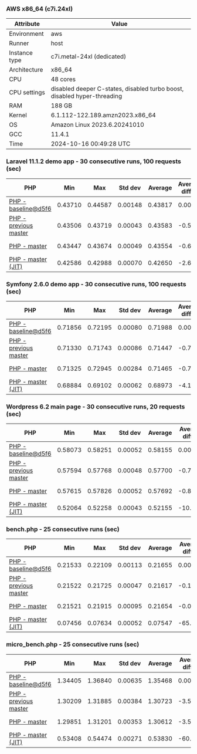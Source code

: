 ### AWS x86_64 (c7i.24xl)

|  Attribute    |     Value      |
|---------------|----------------|
| Environment   |aws|
| Runner        |host|
| Instance type |c7i.metal-24xl (dedicated)|
| Architecture  |x86_64
| CPU           |48 cores|
| CPU settings  |disabled deeper C-states, disabled turbo boost, disabled hyper-threading|
| RAM           |188 GB|
| Kernel        |6.1.112-122.189.amzn2023.x86_64|
| OS            |Amazon Linux 2023.6.20241010|
| GCC           |11.4.1|
| Time          |2024-10-16 00:49:28 UTC|

### Laravel 11.1.2 demo app - 30 consecutive runs, 100 requests (sec)

|     PHP     |     Min     |     Max     |    Std dev   |   Average  |  Average diff % |   Median   | Median diff % |     Memory    |
|-------------|-------------|-------------|--------------|------------|-----------------|------------|---------------|---------------|
|[PHP - baseline@d5f6](https://github.com/php/php-src/commit/d5f6e56610)|0.43710|0.44587|0.00148|0.43817|0.00%|0.43789|0.00%|41.88 MB|
|[PHP - previous master](https://github.com/php/php-src/commit/edf351ce6d)|0.43506|0.43719|0.00043|0.43583|-0.53%|0.43580|-0.48%|41.78 MB|
|[PHP - master](https://github.com/php/php-src/commit/097edc86c8)|0.43447|0.43674|0.00049|0.43554|-0.60%|0.43544|-0.56%|41.78 MB|
|[PHP - master (JIT)](https://github.com/php/php-src/commit/097edc86c8)|0.42586|0.42988|0.00070|0.42650|-2.66%|0.42638|-2.63%|50.83 MB|

### Symfony 2.6.0 demo app - 30 consecutive runs, 100 requests (sec)

|     PHP     |     Min     |     Max     |    Std dev   |   Average  |  Average diff % |   Median   | Median diff % |     Memory    |
|-------------|-------------|-------------|--------------|------------|-----------------|------------|---------------|---------------|
|[PHP - baseline@d5f6](https://github.com/php/php-src/commit/d5f6e56610)|0.71856|0.72195|0.00080|0.71988|0.00%|0.71984|0.00%|37.39 MB|
|[PHP - previous master](https://github.com/php/php-src/commit/edf351ce6d)|0.71330|0.71743|0.00086|0.71447|-0.75%|0.71415|-0.79%|37.36 MB|
|[PHP - master](https://github.com/php/php-src/commit/097edc86c8)|0.71325|0.72945|0.00284|0.71465|-0.73%|0.71406|-0.80%|37.36 MB|
|[PHP - master (JIT)](https://github.com/php/php-src/commit/097edc86c8)|0.68884|0.69102|0.00062|0.68973|-4.19%|0.68968|-4.19%|44.53 MB|

### Wordpress 6.2 main page - 30 consecutive runs, 20 requests (sec)

|     PHP     |     Min     |     Max     |    Std dev   |   Average  |  Average diff % |   Median   | Median diff % |     Memory    |
|-------------|-------------|-------------|--------------|------------|-----------------|------------|---------------|---------------|
|[PHP - baseline@d5f6](https://github.com/php/php-src/commit/d5f6e56610)|0.58073|0.58251|0.00052|0.58155|0.00%|0.58147|0.00%|43.01 MB|
|[PHP - previous master](https://github.com/php/php-src/commit/edf351ce6d)|0.57594|0.57768|0.00048|0.57700|-0.78%|0.57702|-0.77%|42.92 MB|
|[PHP - master](https://github.com/php/php-src/commit/097edc86c8)|0.57615|0.57826|0.00052|0.57692|-0.80%|0.57683|-0.80%|42.92 MB|
|[PHP - master (JIT)](https://github.com/php/php-src/commit/097edc86c8)|0.52064|0.52258|0.00043|0.52155|-10.32%|0.52156|-10.30%|61.95 MB|

### bench.php - 25 consecutive runs (sec)

|     PHP     |     Min     |     Max     |    Std dev   |   Average  |  Average diff % |   Median   | Median diff % |     Memory    |
|-------------|-------------|-------------|--------------|------------|-----------------|------------|---------------|---------------|
|[PHP - baseline@d5f6](https://github.com/php/php-src/commit/d5f6e56610)|0.21533|0.22109|0.00113|0.21655|0.00%|0.21634|0.00%|26.18 MB|
|[PHP - previous master](https://github.com/php/php-src/commit/edf351ce6d)|0.21522|0.21725|0.00047|0.21617|-0.17%|0.21613|-0.10%|26.21 MB|
|[PHP - master](https://github.com/php/php-src/commit/097edc86c8)|0.21521|0.21915|0.00095|0.21654|-0.00%|0.21638|0.02%|26.21 MB|
|[PHP - master (JIT)](https://github.com/php/php-src/commit/097edc86c8)|0.07456|0.07634|0.00052|0.07547|-65.15%|0.07544|-65.13%|27.38 MB|

### micro_bench.php - 25 consecutive runs (sec)

|     PHP     |     Min     |     Max     |    Std dev   |   Average  |  Average diff % |   Median   | Median diff % |     Memory    |
|-------------|-------------|-------------|--------------|------------|-----------------|------------|---------------|---------------|
|[PHP - baseline@d5f6](https://github.com/php/php-src/commit/d5f6e56610)|1.34405|1.36840|0.00635|1.35468|0.00%|1.35534|0.00%|20.44 MB|
|[PHP - previous master](https://github.com/php/php-src/commit/edf351ce6d)|1.30209|1.31885|0.00384|1.30723|-3.50%|1.30657|-3.60%|20.47 MB|
|[PHP - master](https://github.com/php/php-src/commit/097edc86c8)|1.29851|1.31201|0.00353|1.30612|-3.58%|1.30553|-3.67%|20.46 MB|
|[PHP - master (JIT)](https://github.com/php/php-src/commit/097edc86c8)|0.53408|0.54474|0.00271|0.53830|-60.26%|0.53799|-60.31%|21.78 MB|
